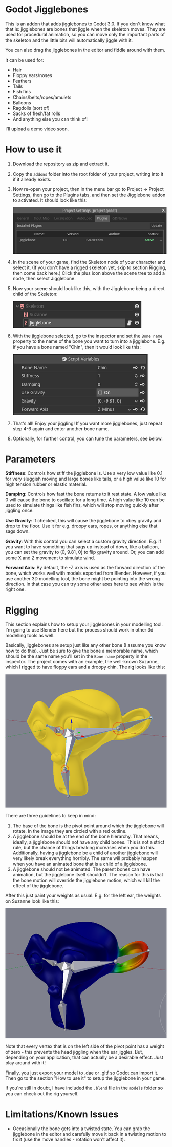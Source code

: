 # Godot Jigglebones

This is an addon that adds jigglebones to Godot 3.0. If you don't know what that is: jigglebones are bones that jiggle when the skeleton moves. They are used for procedural animation, so you can move only the important parts of the skeleton and the little bits will automatically jiggle with it.

You can also drag the jigglebones in the editor and fiddle around with them.

It can be used for:

- Hair
- Floppy ears/noses
- Feathers
- Tails
- Fish fins
- Chains/belts/ropes/amulets
- Balloons
- Ragdolls (sort of)
- Sacks of flesh/fat rolls
- And anything else you can think of!

I'll upload a demo video soon.

# How to use it 

1. Download the repository as zip and extract it.
2. Copy the `addons` folder into the root folder of your project, writing into it if it already exists.
3. Now re-open your project, then in the menu bar go to Project → Project Settings, then go to the Plugins tabs, and then set the Jigglebone addon to activated. It should look like this:

    ![Plugin](images/plugin.png)

4. In the scene of your game, find the Skeleton node of your character and select it. (If you don't have a rigged skeleton yet, skip to section Rigging, then come back here.) Click the plus icon above the scene tree to add a node, then select Jigglebone.
5. Now your scene should look like this, with the Jigglebone being a direct child of the Skeleton:

    ![Hierarchy](images/hierarchy.png)

6. With the jigglebone selected, go to the inspector and set the `Bone name` property to the name of the bone you want to turn into a jigglebone. E.g. if you have a bone named "Chin", then it would look like this:

    ![Variables](images/variables.png)
    
7. That's all! Enjoy your jiggling! If you want more jigglebones, just repeat step 4-6 again and enter another bone name.

8. Optionally, for further control, you can tune the parameters, see below.

# Parameters

**Stiffness**: Controls how stiff the jigglebone is. Use a very low value like 0.1 for very sluggish moving and large bones like tails, or a high value like 10 for high tension rubber or elastic material.

**Damping**: Controls how fast the bone returns to it rest state. A low value like 0 will cause the bone to oscillate for a long time. A high value like 10 can be used to simulate things like fish fins, which will stop moving quickly after jiggling once.

**Use Gravity**: If checked, this will cause the jigglebone to obey gravity and drop to the floor. Use it for e.g. droopy ears, ropes, or anything else that sags down.

**Gravity**: With this control you can select a custom gravity direction. E.g. if you want to have something that sags up instead of down, like a balloon, you can set the gravity to (0, 9.81, 0) to flip gravity around. Or, you can add some X and Z movement to simulate wind.

**Forward Axis**: By default, the -Z axis is used as the forward direction of the bone, which works well with models exported from Blender. However, if you use another 3D modelling tool, the bone might be pointing into the wrong direction. In that case you can try some other axes here to see which is the right one.

# Rigging

This section explains how to setup your jigglebones in your modelling tool. I'm going to use Blender here but the process should work in other 3d modelling tools as well.

Basically, jigglebones are setup just like any other bone (I assume you know how to do this). Just be sure to give the bone a memorable name, which should be the same name you'll set in the `Bone name` property in the inspector. The project comes with an example, the well-known Suzanne, which I rigged to have floppy ears and a droopy chin. The rig looks like this:

![Suzanne](images/rig_bones.png)

There are three guidelines to keep in mind:

1. The base of the bone is the pivot point around which the jigglebone will rotate. In the image they are circled with a red outline.
2. A jigglebone should be at the end of the bone hierarchy. That means, ideally, a jigglebone should not have any child bones. This is not a strict rule, but the chance of things breaking increases when you do this. Additionally, having a jigglebone be a child of another jigglebone will very likely break everything horribly. The same will probably happen when you have an animated bone that is a child of a jigglebone.
3. A jigglebone should not be animated. The parent bones can have animation, but the jigglebone itself shouldn't. The reason for this is that the bone motion will override the jigglebone motion, which will kill the effect of the jigglebone.

After this just paint your weights as usual. E.g. for the left ear, the weights on Suzanne look like this:

![Suzanne](images/rig_weight.png)

Note that every vertex that is on the left side of the pivot point has a weight of zero - this prevents the head jiggling when the ear jiggles. But, depending on your application, that can actually be a desirable effect. Just play around with it!

Finally, you just export your model to .dae or .gltf so Godot can import it. Then go to the section "How to use it" to setup the jigglebone in your game.

If you're still in doubt, I have included the `.blend` file in the `models` folder so you can check out the rig yourself.

# Limitations/Known Issues

- Occasionally the bone gets into a twisted state. You can grab the jigglebone in the editor and carefully move it back in a twisting motion to fix it (use the move handles - rotation won't affect it). 
